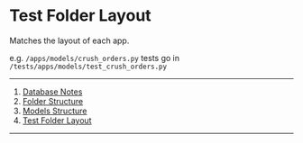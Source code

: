 # Test Folder Layout
Matches the layout of each app.

e.g.
`/apps/models/crush_orders.py` tests go in
`/tests/apps/models/test_crush_orders.py`

---
1. [Database Notes](Database%20Notes.md)
1. [Folder Structure](Folder%20Structure.md)
2. [Models Structure](Models%20Structure.md)
3. [Test Folder Layout](Test%20Folder%20Layout.md)
---
